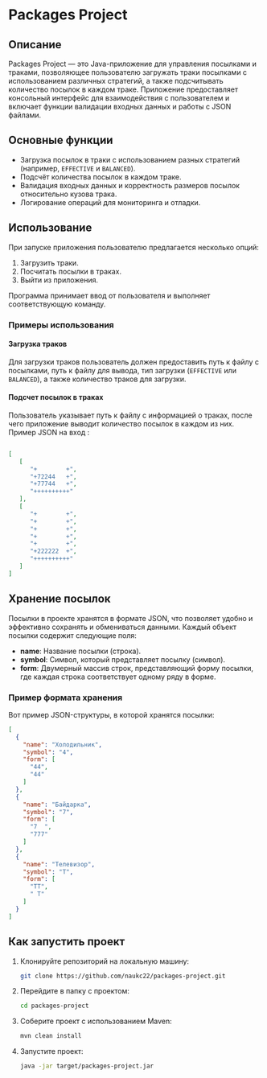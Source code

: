 # Packages Project

## Описание
Packages Project — это Java-приложение для управления посылками и траками, позволяющее пользователю загружать траки посылками с использованием различных стратегий, а также подсчитывать количество посылок в каждом траке. Приложение предоставляет консольный интерфейс для взаимодействия с пользователем и включает функции валидации входных данных и работы с JSON файлами.

## Основные функции
- Загрузка посылок в траки с использованием разных стратегий (например, `EFFECTIVE` и `BALANCED`).
- Подсчёт количества посылок в каждом траке.
- Валидация входных данных и корректность размеров посылок относительно кузова трака.
- Логирование операций для мониторинга и отладки.

## Использование
При запуске приложения пользователю предлагается несколько опций:

1. Загрузить траки.
2. Посчитать посылки в траках.
3. Выйти из приложения.

Программа принимает ввод от пользователя и выполняет соответствующую команду.

### Примеры использования

#### Загрузка траков
Для загрузки траков пользователь должен предоставить путь к файлу с посылками, путь к файлу для вывода, тип загрузки (`EFFECTIVE` или `BALANCED`), а также количество траков для загрузки.

#### Подсчет посылок в траках
Пользователь указывает путь к файлу с информацией о траках, после чего приложение выводит количество посылок в каждом из них.
Пример JSON на вход :
```json

[
   [
      "+        +",
      "+72244   +",
      "+77744   +",
      "++++++++++"
   ],
   [
      "+        +",
      "+        +",
      "+        +",
      "+        +",
      "+        +",
      "+222222  +",
      "++++++++++"
   ]
]

```

## Хранение посылок

Посылки в проекте хранятся в формате JSON, что позволяет удобно и эффективно сохранять и обмениваться данными. Каждый объект посылки содержит следующие поля:

- **name**: Название посылки (строка).
- **symbol**: Символ, который представляет посылку (символ).
- **form**: Двумерный массив строк, представляющий форму посылки, где каждая строка соответствует одному ряду в форме.

### Пример формата хранения

Вот пример JSON-структуры, в которой хранятся посылки:

```json
[
  {
    "name": "Холодильник",
    "symbol": "4",
    "form": [
      "44",
      "44"
    ]
  },
  {
    "name": "Байдарка",
    "symbol": "7",
    "form": [
      "7  ",
      "777"
    ]
  },
  {
    "name": "Телевизор",
    "symbol": "T",
    "form": [
      "TT",
      " T"
    ]
  }
]
```

## Как запустить проект

1. Клонируйте репозиторий на локальную машину:

    ```sh
    git clone https://github.com/naukc22/packages-project.git
    ```

2. Перейдите в папку с проектом:

    ```sh
    cd packages-project
    ```

3. Соберите проект с использованием Maven:

    ```sh
    mvn clean install
    ```

4. Запустите проект:

    ```sh
    java -jar target/packages-project.jar
    ```

